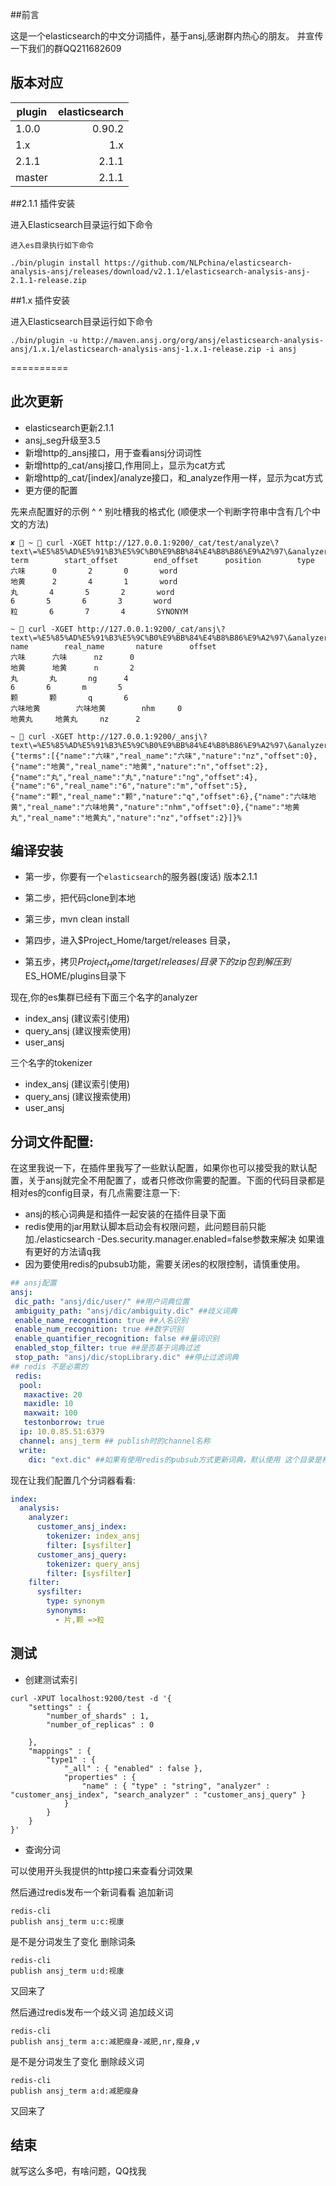 ##前言

这是一个elasticsearch的中文分词插件，基于ansj,感谢群内热心的朋友。
并宣传一下我们的群QQ211682609

## 版本对应

| plugin        |     elasticsearch|
| --------      |       -----:  |
| 1.0.0  |     0.90.2    |
| 1.x        |     1.x     |
| 2.1.1        |     2.1.1     |
| master        |     2.1.1     |



##2.1.1 插件安装

进入Elasticsearch目录运行如下命令 

````
进入es目录执行如下命令

./bin/plugin install https://github.com/NLPchina/elasticsearch-analysis-ansj/releases/download/v2.1.1/elasticsearch-analysis-ansj-2.1.1-release.zip
````


##1.x 插件安装

进入Elasticsearch目录运行如下命令 

````
./bin/plugin -u http://maven.ansj.org/org/ansj/elasticsearch-analysis-ansj/1.x.1/elasticsearch-analysis-ansj-1.x.1-release.zip -i ansj
````


==========

## 此次更新
+ elasticsearch更新2.1.1
+ ansj_seg升级至3.5
+ 新增http的_ansj接口，用于查看ansj分词词性
+ 新增http的_cat/ansj接口,作用同上，显示为cat方式
+ 新增http的_cat/[index]/analyze接口，和_analyze作用一样，显示为cat方式
+ 更方便的配置

先来点配置好的示例 ^ ^ 别吐槽我的格式化 (顺便求一个判断字符串中含有几个中文的方法)

```shell
✘  ~  curl -XGET http://127.0.0.1:9200/_cat/test/analyze\?text\=%E5%85%AD%E5%91%B3%E5%9C%B0%E9%BB%84%E4%B8%B86%E9%A2%97\&analyzer\=customer_ansj_query\&v
term		start_offset		end_offset		position		type
六味		0		2		0		word
地黄		2		4		1		word
丸		4		5		2		word
6		5		6		3		word
粒		6		7		4		SYNONYM
```

```shell
~  curl -XGET http://127.0.0.1:9200/_cat/ansj\?text\=%E5%85%AD%E5%91%B3%E5%9C%B0%E9%BB%84%E4%B8%B86%E9%A2%97\&analyzer\=customer_ansj_query\&v
name		real_name		nature		offset
六味		六味		nz		0
地黄		地黄		n		2
丸		丸		ng		4
6		6		m		5
颗		颗		q		6
六味地黄		六味地黄		nhm		0
地黄丸		地黄丸		nz		2
```

```shell
~  curl -XGET http://127.0.0.1:9200/_ansj\?text\=%E5%85%AD%E5%91%B3%E5%9C%B0%E9%BB%84%E4%B8%B86%E9%A2%97\&analyzer\=index_ansj\&v
{"terms":[{"name":"六味","real_name":"六味","nature":"nz","offset":0},{"name":"地黄","real_name":"地黄","nature":"n","offset":2},{"name":"丸","real_name":"丸","nature":"ng","offset":4},{"name":"6","real_name":"6","nature":"m","offset":5},{"name":"颗","real_name":"颗","nature":"q","offset":6},{"name":"六味地黄","real_name":"六味地黄","nature":"nhm","offset":0},{"name":"地黄丸","real_name":"地黄丸","nature":"nz","offset":2}]}%
```

## 编译安装

* 第一步，你要有一个`elasticsearch`的服务器(废话) 版本2.1.1

* 第二步，把代码clone到本地

* 第三步，mvn clean install

* 第四步，进入$Project_Home/target/releases 目录，

* 第五步，拷贝$Project_Home/target/releases/目录下的zip包到解压到$ES_HOME/plugins目录下



 
现在,你的es集群已经有下面三个名字的analyzer

+ index_ansj (建议索引使用)
+ query_ansj (建议搜索使用)
+ user_ansj

三个名字的tokenizer

+ index_ansj (建议索引使用)
+ query_ansj (建议搜索使用)
+ user_ansj


## 分词文件配置:
在这里我说一下，在插件里我写了一些默认配置，如果你也可以接受我的默认配置，关于ansj就完全不用配置了，或者只修改你需要的配置。下面的代码目录都是相对es的config目录，有几点需要注意一下:

+ ansj的核心词典是和插件一起安装的在插件目录下面
+ redis使用的jar用默认脚本启动会有权限问题，此问题目前只能加./elasticsearch -Des.security.manager.enabled=false参数来解决 如果谁有更好的方法请q我
+ 因为要使用redis的pubsub功能，需要关闭es的权限控制，请慎重使用。

```yaml
## ansj配置
ansj:
 dic_path: "ansj/dic/user/" ##用户词典位置
 ambiguity_path: "ansj/dic/ambiguity.dic" ##歧义词典
 enable_name_recognition: true ##人名识别
 enable_num_recognition: true ##数字识别
 enable_quantifier_recognition: false ##量词识别
 enabled_stop_filter: true ##是否基于词典过滤
 stop_path: "ansj/dic/stopLibrary.dic" ##停止过滤词典
## redis 不是必需的
 redis:
  pool:
   maxactive: 20
   maxidle: 10
   maxwait: 100
   testonborrow: true
  ip: 10.0.85.51:6379
  channel: ansj_term ## publish时的channel名称
  write:
    dic: "ext.dic" ##如果有使用redis的pubsub方式更新词典，默认使用 这个目录是相对于dic_path
```

现在让我们配置几个分词器看看:

```yaml
index:
  analysis:
    analyzer:
      customer_ansj_index:
        tokenizer: index_ansj
        filter: [sysfilter]
      customer_ansj_query:
        tokenizer: query_ansj
        filter: [sysfilter]
    filter:
      sysfilter:
        type: synonym
        synonyms:
          - 片,颗 =>粒
```

## 测试


* 创建测试索引

```linux
curl -XPUT localhost:9200/test -d '{
    "settings" : {
        "number_of_shards" : 1,
        "number_of_replicas" : 0

    },
    "mappings" : {
        "type1" : {
            "_all" : { "enabled" : false },
            "properties" : {
                "name" : { "type" : "string", "analyzer" : "customer_ansj_index", "search_analyzer" : "customer_ansj_query" }
            }
        }
    }
}'
```

* 查询分词

可以使用开头我提供的http接口来查看分词效果

然后通过redis发布一个新词看看
追加新词
```
redis-cli
publish ansj_term u:c:视康

```

是不是分词发生了变化
删除词条
```
redis-cli
publish ansj_term u:d:视康
```

又回来了

然后通过redis发布一个歧义词
追加歧义词
```
redis-cli
publish ansj_term a:c:减肥瘦身-减肥,nr,瘦身,v
```

是不是分词发生了变化
删除歧义词
```
redis-cli
publish ansj_term a:d:减肥瘦身
```

又回来了


## 结束
就写这么多吧，有啥问题，QQ找我
